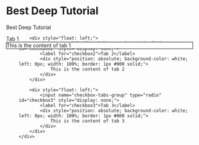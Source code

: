 # Best Deep Tutorial
Best Deep Tutorial

<div style="position: relative; clear: both;">
		<div style="float: left;">
			<input name="checkbox-tabs-group" type="radio" id="checkbox1" style="display: none;" checked>
			<label for="checkbox1">Tab 1</label>
			<div style="position: absolute; background-color: white; left: 0px; width: 100%; border: 1px #000 solid;">
				This is the content of tab 1
			</div>
		</div>
		
		<div style="float: left;">
			<input name="checkbox-tabs-group" type="radio" id="checkbox2" style="display: none;">
			<label for="checkbox2">Tab 2</label>
			<div style="position: absolute; background-color: white; left: 0px; width: 100%; border: 1px #000 solid;">
				This is the content of tab 2
			</div>
		</div>
		
		<div style="float: left;">
			<input name="checkbox-tabs-group" type="radio" id="checkbox3" style="display: none;">
			<label for="checkbox3">Tab 3</label>
			<div style="position: absolute; background-color: white; left: 0px; width: 100%; border: 1px #000 solid;">
				This is the content of tab 3
			</div>
		</div>
	</div>
